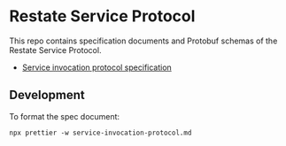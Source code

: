 # Restate Service Protocol

This repo contains specification documents and Protobuf schemas of the Restate Service Protocol.

* [Service invocation protocol specification](./service-invocation-protocol.md)

## Development

To format the spec document:

```
npx prettier -w service-invocation-protocol.md
```